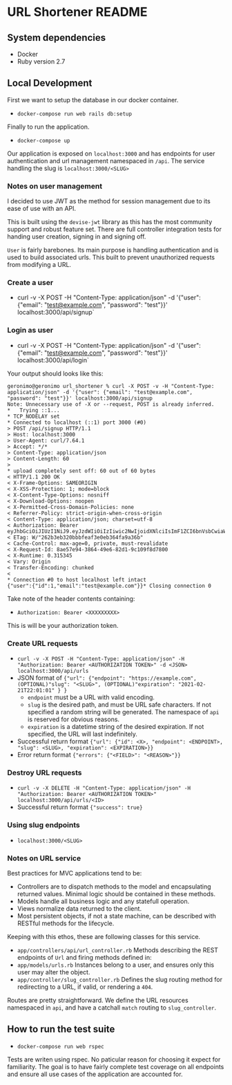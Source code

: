 # URL Shortener README

## System dependencies

* Docker
* Ruby version 2.7

## Local Development

First we want to setup the database in our docker container.

* `docker-compose run web rails db:setup`

Finally to run the application.

* `docker-compose up`

Our application is exposed on `localhost:3000` and has endpoints for user authentication and url management namespaced in `/api`. The service handling the slug is `localhost:3000/<SLUG>`

### Notes on user management
I decided to use JWT as the method for session management due to its ease of use with an API.

This is built using the `devise-jwt` library as this has the most community support and robust feature set. There are full controller integration tests for handing user creation, signing in and signing off.

`User` is fairly barebones. Its main purpose is handling authentication and is used to build associated urls. This built to prevent unauthorized requests from modifying a URL.

### Create a user

* curl -v -X POST -H "Content-Type: application/json" -d '{"user": {"email": "test@example.com", "password": "test"}}' localhost:3000/api/signup`

### Login as user

* curl -v -X POST -H "Content-Type: application/json" -d '{"user": {"email": "test@example.com", "password": "test"}}' localhost:3000/api/login`

Your output should looks like this:

```console
geronimo@geronimo url_shortener % curl -X POST -v -H "Content-Type: application/json" -d '{"user": {"email": "test@example.com", "password": "test"}}' localhost:3000/api/signup
Note: Unnecessary use of -X or --request, POST is already inferred.
*   Trying ::1...
* TCP_NODELAY set
* Connected to localhost (::1) port 3000 (#0)
> POST /api/signup HTTP/1.1
> Host: localhost:3000
> User-Agent: curl/7.64.1
> Accept: */*
> Content-Type: application/json
> Content-Length: 60
> 
* upload completely sent off: 60 out of 60 bytes
< HTTP/1.1 200 OK
< X-Frame-Options: SAMEORIGIN
< X-XSS-Protection: 1; mode=block
< X-Content-Type-Options: nosniff
< X-Download-Options: noopen
< X-Permitted-Cross-Domain-Policies: none
< Referrer-Policy: strict-origin-when-cross-origin
< Content-Type: application/json; charset=utf-8
< Authorization: Bearer eyJhbGciOiJIUzI1NiJ9.eyJzdWIiOiIzIiwic2NwIjoidXNlciIsImF1ZCI6bnVsbCwiaWF0IjoxNjEzNzAxMzk4LCJleHAiOjE2MTM3MDMxOTgsImp0aSI6IjU4MTFjM2MyLTRjMmMtNDVhNi05MjY3LTFiMWQzYjY5YTI3YiJ9._mCr_v31VMYUt32Y2J5tSKFChrAmTtL20ZI4xdqJNlA
< ETag: W/"262b3eb320bbbfeaf3e0eb364fa9a36b"
< Cache-Control: max-age=0, private, must-revalidate
< X-Request-Id: 8ae57e94-3864-49e6-82d1-9c109f8d7800
< X-Runtime: 0.315345
< Vary: Origin
< Transfer-Encoding: chunked
< 
* Connection #0 to host localhost left intact
{"user":{"id":1,"email":"test@example.com"}}* Closing connection 0
```

Take note of the header contents containing:

* `Authorization: Bearer <XXXXXXXXX>`

This is will be your authorization token.

### Create URL requests

* `curl -v -X POST -H "Content-Type: application/json" -H "Authorization: Bearer <AUTHORIZATION TOKEN>" -d <JSON> localhost:3000/api/urls`
* JSON format of `{"url": {"endpoint": "https://example.com", (OPTIONAL)"slug": "<SLUG>", (OPTIONAL)"expiration": "2021-02-21T22:01:01" } }`
  * `endpoint` must be a URL with valid encoding.
  * `slug` is the desired path, and must be URL safe characters. If not specified a random string will be generated. The namespace of `api` is reserved for obvious reasons.
  * `expiration` is a datetime string of the desired expiration. If not specified, the URL will last indefinitely.
* Successful return format `{"url": {"id": <X>, "endpoint": <ENDPOINT>, "slug": <SLUG>, "expiration": <EXPIRATION>}}`
* Error return format `{"errors": {"<FIELD>": "<REASON>"}}`

### Destroy URL requests

* `curl -v -X DELETE -H "Content-Type: application/json" -H "Authorization: Bearer <AUTHORIZATION TOKEN>" localhost:3000/api/urls/<ID>`
* Successful return format `{"success": true}`

### Using slug endpoints

* `localhost:3000/<SLUG>`

### Notes on URL service

Best practices for MVC applications tend to be:

* Controllers are to dispatch methods to the model and encapsulating returned values. Minimal logic should be contained in these methods.
* Models handle all business logic and any statefull operation.
* Views normalize data returned to the client.
* Most persistent objects, if not a state machine, can be described with RESTful methods for the lifecycle.

Keeping with this ethos, these are following classes for this service.

* `app/controllers/api/url_controller.rb` Methods describing the REST endpoints of `Url` and firing methods defined in:
* `app/models/urls.rb` Instances belong to a user, and ensures only this user may alter the object.
* `app/controller/slug_controller.rb` Defines the slug routing method for redirecting to a URL, if valid, or rendering a `404`.

Routes are pretty straightforward. We define the URL resources namespaced in `api`, and have a catchall `match` routing to `slug_controller`.

## How to run the test suite

* `docker-compose run web rspec`

Tests are writen using rspec. No paticular reason for choosing it expect for familiarity. The goal is to have fairly complete test coverage on all endpoints and ensure all use cases of the application are accounted for.
